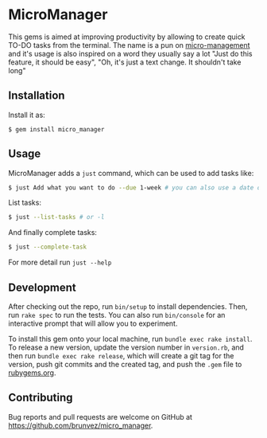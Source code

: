 # MicroManager

This gems is aimed at improving productivity by allowing to create quick TO-DO tasks from the terminal.
The name is a pun on [micro-management](https://en.wikipedia.org/wiki/Micromanagement) and it's usage is also inspired on
a word they usually say a lot "Just do this feature, it should be easy", "Oh, it's just a text change. It shouldn't take long"

## Installation

Install it as:

    $ gem install micro_manager

## Usage

MicroManager adds a `just` command, which can be used to add tasks like:

```bash
$ just Add what you want to do --due 1-week # you can also use a date or leave it blank to default to today
```

List tasks:

```bash
$ just --list-tasks # or -l
```

And finally complete tasks:

```bash
$ just --complete-task
```

For more detail run `just --help`

## Development

After checking out the repo, run `bin/setup` to install dependencies. Then, run `rake spec` to run the tests. You can also run `bin/console` for an interactive prompt that will allow you to experiment.

To install this gem onto your local machine, run `bundle exec rake install`. To release a new version, update the version number in `version.rb`, and then run `bundle exec rake release`, which will create a git tag for the version, push git commits and the created tag, and push the `.gem` file to [rubygems.org](https://rubygems.org).

## Contributing

Bug reports and pull requests are welcome on GitHub at https://github.com/brunvez/micro_manager.

